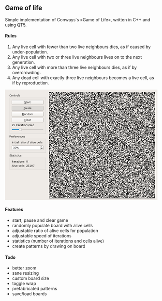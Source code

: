 ## Game of life

Simple implementation of Conways's »Game of Life«, written in C++ and using QT5.

#### Rules

1. Any live cell with fewer than two live neighbours dies, as if caused by under-population.
2. Any live cell with two or three live neighbours lives on to the next generation.
3. Any live cell with more than three live neighbours dies, as if by overcrowding.
4. Any dead cell with exactly three live neighbours becomes a live cell, as if by reproduction.

![ScreenShot](/screenshot.png)

#### Features

- start, pause and clear game
- randomly populate board with alive cells
- adjustable ratio of alive cells for population
- adjustable speed of iterations
- statistics (number of iterations and cells alive)
- create patterns by drawing on board

#### Todo

- better zoom
- sane resizing
- custom board size
- toggle wrap
- prefabricated patterns
- save/load boards

